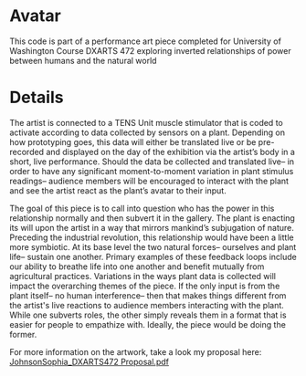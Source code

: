 # Avatar
This code is part of a performance art piece completed for University of Washington Course DXARTS 472 exploring inverted relationships of power between humans and the natural world

# Details
The artist is connected to a TENS Unit muscle stimulator that is coded to activate according to
data collected by sensors on a plant. Depending on how prototyping goes, this data will either
be translated live or be pre-recorded and displayed on the day of the exhibition via the artist’s
body in a short, live performance. Should the data be collected and translated live– in order to
have any significant moment-to-moment variation in plant stimulus readings– audience
members will be encouraged to interact with the plant and see the artist react as the plant’s
avatar to their input.

The goal of this piece is to call into question who has the power in this relationship normally and
then subvert it in the gallery. The plant is enacting its will upon the artist in a way that mirrors
mankind’s subjugation of nature. Preceding the industrial revolution, this relationship would have
been a little more symbiotic. At its base level the two natural forces– ourselves and plant life–
sustain one another. Primary examples of these feedback loops include our ability to breathe life
into one another and benefit mutually from agricultural practices.
Variations in the ways plant data is collected will impact the overarching themes of the piece. If
the only input is from the plant itself– no human interference– then that makes things different
from the artist's live reactions to audience members interacting with the plant. While one
subverts roles, the other simply reveals them in a format that is easier for people to empathize
with. Ideally, the piece would be doing the former.

For more information on the artwork, take a look my proposal here:
[JohnsonSophia_DXARTS472 Proposal.pdf](https://github.com/ovidesigns/Avatar/files/11536598/JohnsonSophia_DXARTS472.Proposal.pdf)

